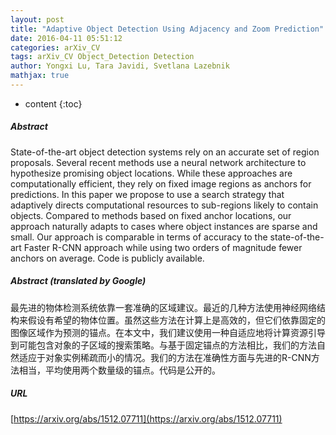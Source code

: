 ```yaml
---
layout: post
title: "Adaptive Object Detection Using Adjacency and Zoom Prediction"
date: 2016-04-11 05:51:12
categories: arXiv_CV
tags: arXiv_CV Object_Detection Detection
author: Yongxi Lu, Tara Javidi, Svetlana Lazebnik
mathjax: true
---
```


* content
{:toc}

##### Abstract
State-of-the-art object detection systems rely on an accurate set of region proposals. Several recent methods use a neural network architecture to hypothesize promising object locations. While these approaches are computationally efficient, they rely on fixed image regions as anchors for predictions. In this paper we propose to use a search strategy that adaptively directs computational resources to sub-regions likely to contain objects. Compared to methods based on fixed anchor locations, our approach naturally adapts to cases where object instances are sparse and small. Our approach is comparable in terms of accuracy to the state-of-the-art Faster R-CNN approach while using two orders of magnitude fewer anchors on average. Code is publicly available.

##### Abstract (translated by Google)
最先进的物体检测系统依靠一套准确的区域建议。最近的几种方法使用神经网络结构来假设有希望的物体位置。虽然这些方法在计算上是高效的，但它们依靠固定的图像区域作为预测的锚点。在本文中，我们建议使用一种自适应地将计算资源引导到可能包含对象的子区域的搜索策略。与基于固定锚点的方法相比，我们的方法自然适应于对象实例稀疏而小的情况。我们的方法在准确性方面与先进的R-CNN方法相当，平均使用两个数量级的锚点。代码是公开的。

##### URL
[https://arxiv.org/abs/1512.07711](https://arxiv.org/abs/1512.07711)

